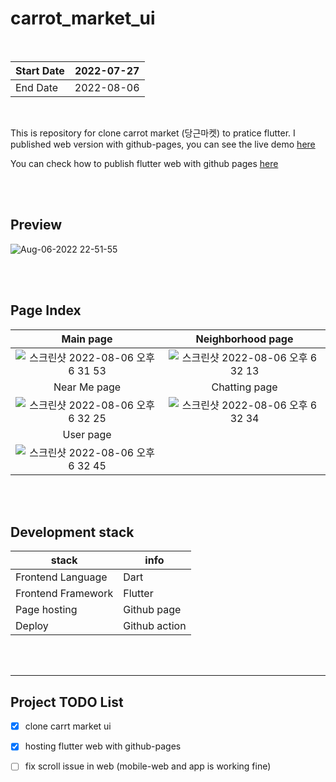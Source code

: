 # carrot_market_ui

<br> 

| Start Date      | 2022-07-27                                          |
|-----------------|-----------------------------------------------------|
| End Date        | 2022-08-06                                          |
 
 <br> 

This is repository for clone carrot market (당근마켓) to pratice flutter. 
I published web version with github-pages, you can see the live demo [here](https://leeleelee3264.github.io/carrot-market-ui/build/web/#/)

You can check how to publish flutter web with github pages [here](https://github.com/leeleelee3264/han-birthday#how-to-delpoy-flutter-to-github-page)

<br>
<br> 

## Preview 
![Aug-06-2022 22-51-55](https://user-images.githubusercontent.com/35620531/183251851-51c1e69b-da69-4dff-9483-db314a17b1e7.gif)


<br>
<br>



## Page Index 

Main page             |  Neighborhood page
:-------------------------:|:-------------------------:
![스크린샷 2022-08-06 오후 6 31 53](https://user-images.githubusercontent.com/35620531/183251475-064ac9c4-a4d4-40f4-8ee6-1409ede94c66.png) | ![스크린샷 2022-08-06 오후 6 32 13](https://user-images.githubusercontent.com/35620531/183251497-5f54d35d-1e2f-4d5b-aae9-75ff8f630dd0.png)
Near Me page             |  Chatting page
![스크린샷 2022-08-06 오후 6 32 25](https://user-images.githubusercontent.com/35620531/183251509-5e9e30d2-b189-4dcf-a6a3-fb405b2793e0.png) | ![스크린샷 2022-08-06 오후 6 32 34](https://user-images.githubusercontent.com/35620531/183251560-d5397e28-b001-41fd-84b4-69ca6aa6ae98.png)
User page             |  
![스크린샷 2022-08-06 오후 6 32 45](https://user-images.githubusercontent.com/35620531/183251582-b1f7bd67-8b38-4de6-9014-712c14423bee.png)  |  

<br>
<br> 

## Development stack

| stack | info |
| --- | --- |
| Frontend Language | Dart |
| Frontend Framework | Flutter |
| Page hosting | Github page  |
| Deploy | Github action  |

<br>
<br> 


<hr> 

## Project TODO List 
- [x] clone carrt market ui 
- [x] hosting flutter web with github-pages
- [ ] fix scroll issue in web (mobile-web and app is working fine) 
 
